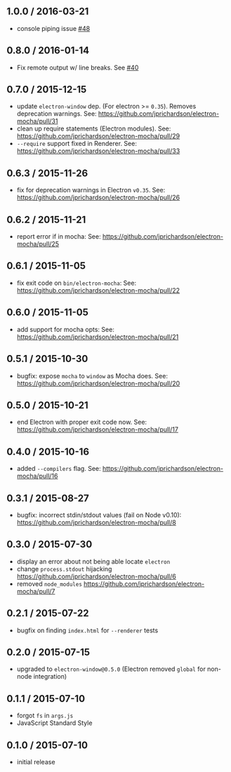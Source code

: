 1.0.0 / 2016-03-21
------------------
- console piping issue [#48][#48]

0.8.0 / 2016-01-14
------------------
- Fix remote output w/ line breaks. See [#40][#40]

0.7.0 / 2015-12-15
------------------
- update `electron-window` dep. (For electron >= `0.35`). Removes deprecation warnings. See: https://github.com/jprichardson/electron-mocha/pull/31
- clean up require statements (Electron modules). See: https://github.com/jprichardson/electron-mocha/pull/29
- `--require` support fixed in Renderer. See: https://github.com/jprichardson/electron-mocha/pull/33

0.6.3 / 2015-11-26
------------------
- fix for deprecation warnings in Electron `v0.35`. See: https://github.com/jprichardson/electron-mocha/pull/26

0.6.2 / 2015-11-21
------------------
- report error if in mocha: See: https://github.com/jprichardson/electron-mocha/pull/25

0.6.1 / 2015-11-05
------------------
- fix exit code on `bin/electron-mocha`: See: https://github.com/jprichardson/electron-mocha/pull/22

0.6.0 / 2015-11-05
------------------
- add support for mocha opts: See: https://github.com/jprichardson/electron-mocha/pull/21

0.5.1 / 2015-10-30
------------------
- bugfix: expose `mocha` to `window` as Mocha does. See: https://github.com/jprichardson/electron-mocha/pull/20

0.5.0 / 2015-10-21
------------------
- end Electron with proper exit code now. See: https://github.com/jprichardson/electron-mocha/pull/17

0.4.0 / 2015-10-16
------------------
- added `--compilers` flag. See: https://github.com/jprichardson/electron-mocha/pull/16

0.3.1 / 2015-08-27
------------------
- bugfix: incorrect stdin/stdout values (fail on Node v0.10): https://github.com/jprichardson/electron-mocha/pull/8

0.3.0 / 2015-07-30
------------------
- display an error about not being able locate `electron`
- change `process.stdout` hijacking https://github.com/jprichardson/electron-mocha/pull/6
- removed `node_modules` https://github.com/jprichardson/electron-mocha/pull/7

0.2.1 / 2015-07-22
------------------
- bugfix on finding `index.html` for `--renderer` tests

0.2.0 / 2015-07-15
------------------
- upgraded to `electron-window@0.5.0` (Electron removed `global` for non-node integration)

0.1.1 / 2015-07-10
-------------------
- forgot `fs` in `args.js`
- JavaScript Standard Style

0.1.0 / 2015-07-10
------------------
- initial release

<!--- addressing intellij and tee console issue -->
[#48]: https://github.com/jprichardson/electron-mocha/pull/48
<!--- No console output on Windows -->
[#47]: https://github.com/jprichardson/electron-mocha/issues/47
<!--- npm install fails with npm@3.3.6 and node@5.0.0 -->
[#46]: https://github.com/jprichardson/electron-mocha/issues/46
<!--- Generate index.html for renderer tests, and pass relative paths to sc… -->
[#45]: https://github.com/jprichardson/electron-mocha/pull/45
<!--- Usage with Istanbul -->
[#44]: https://github.com/jprichardson/electron-mocha/issues/44
<!--- Add feature to test AMD modules using mocha -->
[#43]: https://github.com/jprichardson/electron-mocha/issues/43
<!--- Add LICENSE file -->
[#42]: https://github.com/jprichardson/electron-mocha/pull/42
<!--- This is really cool tool! I like it .... and just let you know that the LICENSE file is missing :-) -->
[#41]: https://github.com/jprichardson/electron-mocha/issues/41
<!--- Forward to main process.stdout not console.log -->
[#40]: https://github.com/jprichardson/electron-mocha/pull/40
<!--- process.stdout -->
[#39]: https://github.com/jprichardson/electron-mocha/issues/39
<!--- Electron demo app + tests (for main and renderer) -->
[#38]: https://github.com/jprichardson/electron-mocha/pull/38
<!--- Intermittent rmdir errors -->
[#37]: https://github.com/jprichardson/electron-mocha/issues/37
<!--- Add Travis instructions to README -->
[#36]: https://github.com/jprichardson/electron-mocha/pull/36
<!--- Examples of tests written to leverage electron-mocha -->
[#35]: https://github.com/jprichardson/electron-mocha/issues/35
<!--- Modify README with Travis Instructions -->
[#34]: https://github.com/jprichardson/electron-mocha/issues/34
<!--- Add -r/--require support for renderer tests -->
[#33]: https://github.com/jprichardson/electron-mocha/pull/33
<!--- Fix ipc require in renderer -->
[#32]: https://github.com/jprichardson/electron-mocha/pull/32
<!--- Update electron-window -->
[#31]: https://github.com/jprichardson/electron-mocha/pull/31
<!--- remove preferGlobal -->
[#30]: https://github.com/jprichardson/electron-mocha/issues/30
<!--- Cleaner require statements -->
[#29]: https://github.com/jprichardson/electron-mocha/pull/29
<!--- ELIFECYCLE with v0.35.2 on Travis CI -->
[#28]: https://github.com/jprichardson/electron-mocha/issues/28
<!--- Require ipcRenderer instead of ipcMain in the rendered context  -->
[#27]: https://github.com/jprichardson/electron-mocha/pull/27
<!--- Misc things + squash deprecation warning -->
[#26]: https://github.com/jprichardson/electron-mocha/pull/26
<!--- Add error reporting -->
[#25]: https://github.com/jprichardson/electron-mocha/pull/25
<!--- Squash deprecation warning for electron 0.35.0 -->
[#24]: https://github.com/jprichardson/electron-mocha/pull/24
<!--- test 3 fails on OS X  -->
[#23]: https://github.com/jprichardson/electron-mocha/issues/23
<!--- Fixed exit status on running command -->
[#22]: https://github.com/jprichardson/electron-mocha/pull/22
<!--- Add support for mocha.opts -->
[#21]: https://github.com/jprichardson/electron-mocha/pull/21
<!--- Expose mocha to window in renderer context -->
[#20]: https://github.com/jprichardson/electron-mocha/pull/20
<!--- electron-mocha and istanbul/isparta -->
[#19]: https://github.com/jprichardson/electron-mocha/issues/19
<!--- Support `-w, --watch` and `--watch-extensions` args -->
[#18]: https://github.com/jprichardson/electron-mocha/pull/18
<!--- End electron with correct exit code -->
[#17]: https://github.com/jprichardson/electron-mocha/pull/17
<!--- Support `--compilers` arg -->
[#16]: https://github.com/jprichardson/electron-mocha/pull/16
<!--- Support for --compilers js:babel/register -->
[#15]: https://github.com/jprichardson/electron-mocha/issues/15
<!--- Add option to show browser window and report there? -->
[#14]: https://github.com/jprichardson/electron-mocha/issues/14
<!--- --require option not apply to renderer process -->
[#13]: https://github.com/jprichardson/electron-mocha/issues/13
<!--- README clairifcation: jsdom as prerequisite for testing renderer? -->
[#12]: https://github.com/jprichardson/electron-mocha/issues/12
<!--- Cannot run in cygwin on Windows? -->
[#11]: https://github.com/jprichardson/electron-mocha/issues/11
<!--- Is there a way to run electron-mocha part of gulp build? -->
[#10]: https://github.com/jprichardson/electron-mocha/issues/10
<!--- Coffeescript support -->
[#9]: https://github.com/jprichardson/electron-mocha/pull/9
<!--- Prevent error 'Incorrect value for stdio stream: inherit' by using di… -->
[#8]: https://github.com/jprichardson/electron-mocha/pull/8
<!--- Don’t check in node_modules -->
[#7]: https://github.com/jprichardson/electron-mocha/pull/7
<!--- Fix socket errors -->
[#6]: https://github.com/jprichardson/electron-mocha/pull/6
<!--- Fix exit code -->
[#5]: https://github.com/jprichardson/electron-mocha/pull/5
<!--- allow local installs of electron-prebuilt -->
[#4]: https://github.com/jprichardson/electron-mocha/issues/4
<!--- Renderer test hang indefinitely -->
[#3]: https://github.com/jprichardson/electron-mocha/issues/3
<!--- Get this working in Travis-CI -->
[#2]: https://github.com/jprichardson/electron-mocha/issues/2
<!--- Set exit code (dependent upon Electron fix) -->
[#1]: https://github.com/jprichardson/electron-mocha/issues/1
